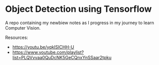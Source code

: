 # Object Detection using Tensorflow

A repo containing my newbiew notes as I progress in my journey to learn Computer Vision.


Resources:
- https://youtu.be/yqkISICHH-U
- https://www.youtube.com/playlist?list=PLQVvvaa0QuDcNK5GeCQnxYnSSaar2tpku
